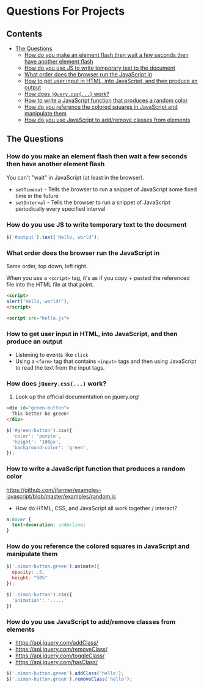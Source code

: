 # Questions For Projects

## Contents <!-- omit in toc -->

- [The Questions](#the-questions)
  - [How do you make an element flash then wait a few seconds then have another element flash](#how-do-you-make-an-element-flash-then-wait-a-few-seconds-then-have-another-element-flash)
  - [How do you use JS to write temporary text to the document](#how-do-you-use-js-to-write-temporary-text-to-the-document)
  - [What order does the browser run the JavaScript in](#what-order-does-the-browser-run-the-javascript-in)
  - [How to get user input in HTML, into JavaScript, and then produce an output](#how-to-get-user-input-in-html-into-javascript-and-then-produce-an-output)
  - [How does `jQuery.css(...)` work?](#how-does-jquerycss-work)
  - [How to write a JavaScript function that produces a random color](#how-to-write-a-javascript-function-that-produces-a-random-color)
  - [How do you reference the colored squares in JavaScript and manipulate them](#how-do-you-reference-the-colored-squares-in-javascript-and-manipulate-them)
  - [How do you use JavaScript to add/remove classes from elements](#how-do-you-use-javascript-to-addremove-classes-from-elements)

## The Questions

### How do you make an element flash then wait a few seconds then have another element flash

You can't "wait" in JavaScript (at least in the browser).

- `setTimeout` - Tells the browser to run a snippet of JavaScript some fixed time in the future
- `setInterval` - Tells the browser to run a snippet of JavaScript periodically every specified interval

### How do you use JS to write temporary text to the document

```javascript
$('#output').text('Hello, world');
```

### What order does the browser run the JavaScript in

Same order, top down, left right.

When you use a `<script>` tag, it's as if you copy + pasted the referenced file into the HTML file at that point.

```html
<script>
alert('Hello, world!');
</script>

<script src="hello.js">
```

### How to get user input in HTML, into JavaScript, and then produce an output

- Listening to events like `click`
- Using a `<form>` tag that contains `<input>` tags and then using JavaScript to read the text from the input tags.

### How does `jQuery.css(...)` work?

1. Look up the official documentation on jquery.org!

```html
<div id="green-button">
  This better be green!
</div>
```

```javascript
$('#green-button').css({
  'color': 'purple',
  'height': '100px',
  'background-color': 'green',
});
```

### How to write a JavaScript function that produces a random color

<https://github.com/jfarmer/examples-javascript/blob/master/examples/random.js>

- How do HTML, CSS, and JavaScript all work together / interact?

```css
a:hover {
  text-decoration: underline;
}
```

### How do you reference the colored squares in JavaScript and manipulate them

```javascript
$('.simon-button.green').animate({
  opacity: .5,
  height: "50%"
});

$('.simon-button').css({
  'animation': '.....'
})
```

### How do you use JavaScript to add/remove classes from elements

- https://api.jquery.com/addClass/
- https://api.jquery.com/removeClass/
- https://api.jquery.com/toggleClass/
- https://api.jquery.com/hasClass/

```javascript
$('.simon-button.green').addClass('hello');
$('.simon-button.green').removeClass('hello');
```
